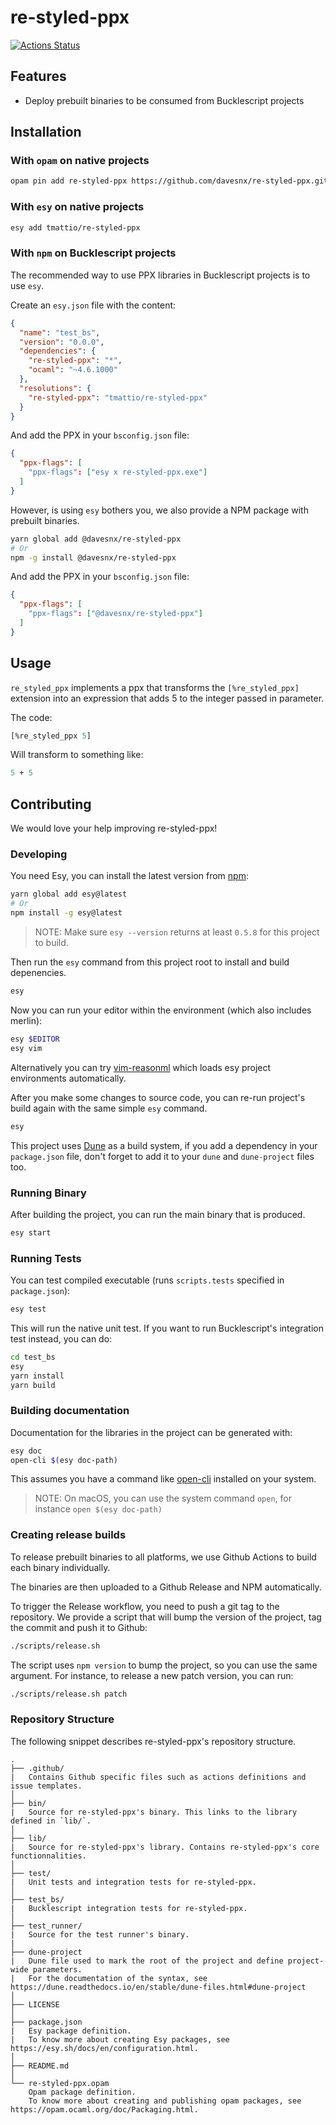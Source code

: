 # re-styled-ppx

[![Actions Status](https://github.com/davesnx/re-styled-ppx/workflows/CI/badge.svg)](https://github.com/davesnx/re-styled-ppx/actions)



## Features

- Deploy prebuilt binaries to be consumed from Bucklescript projects

## Installation

### With `opam` on native projects

```bash
opam pin add re-styled-ppx https://github.com/davesnx/re-styled-ppx.git#master
```

### With `esy` on native projects

```bash
esy add tmattio/re-styled-ppx
```

### With `npm` on Bucklescript projects

The recommended way to use PPX libraries in Bucklescript projects is to use `esy`.

Create an `esy.json` file with the content:

```json
{
  "name": "test_bs",
  "version": "0.0.0",
  "dependencies": {
    "re-styled-ppx": "*",
    "ocaml": "~4.6.1000"
  },
  "resolutions": {
    "re-styled-ppx": "tmattio/re-styled-ppx"
  }
}
```

And add the PPX in your `bsconfig.json` file:

```json
{
  "ppx-flags": [
    "ppx-flags": ["esy x re-styled-ppx.exe"]
  ]
}
```

However, is using `esy` bothers you, we also provide a NPM package with prebuilt binaries.

```bash
yarn global add @davesnx/re-styled-ppx
# Or
npm -g install @davesnx/re-styled-ppx
```

And add the PPX in your `bsconfig.json` file:

```json
{
  "ppx-flags": [
    "ppx-flags": ["@davesnx/re-styled-ppx"]
  ]
}
```

## Usage

`re_styled_ppx` implements a ppx that transforms the `[%re_styled_ppx]` extension into an expression that adds 5 to the integer passed in parameter.

The code:

```ocaml
[%re_styled_ppx 5]
```

Will transform to something like:

```ocaml
5 + 5
```

## Contributing

We would love your help improving re-styled-ppx!

### Developing

You need Esy, you can install the latest version from [npm](https://npmjs.com):

```bash
yarn global add esy@latest
# Or
npm install -g esy@latest
```

> NOTE: Make sure `esy --version` returns at least `0.5.8` for this project to build.

Then run the `esy` command from this project root to install and build depenencies.

```bash
esy
```

Now you can run your editor within the environment (which also includes merlin):

```bash
esy $EDITOR
esy vim
```

Alternatively you can try [vim-reasonml](https://github.com/jordwalke/vim-reasonml)
which loads esy project environments automatically.

After you make some changes to source code, you can re-run project's build
again with the same simple `esy` command.

```bash
esy
```

This project uses [Dune](https://dune.build/) as a build system, if you add a dependency in your `package.json` file, don't forget to add it to your `dune` and `dune-project` files too.

### Running Binary

After building the project, you can run the main binary that is produced.

```bash
esy start
```

### Running Tests

You can test compiled executable (runs `scripts.tests` specified in `package.json`):

```bash
esy test
```

This will run the native unit test. If you want to run Bucklescript's integration test instead, you can do:

```bash
cd test_bs
esy
yarn install
yarn build
```

### Building documentation

Documentation for the libraries in the project can be generated with:

```bash
esy doc
open-cli $(esy doc-path)
```

This assumes you have a command like [open-cli](https://github.com/sindresorhus/open-cli) installed on your system.

> NOTE: On macOS, you can use the system command `open`, for instance `open $(esy doc-path)`

### Creating release builds

To release prebuilt binaries to all platforms, we use Github Actions to build each binary individually.

The binaries are then uploaded to a Github Release and NPM automatically.

To trigger the Release workflow, you need to push a git tag to the repository.
We provide a script that will bump the version of the project, tag the commit and push it to Github:

```bash
./scripts/release.sh
```

The script uses `npm version` to bump the project, so you can use the same argument.
For instance, to release a new patch version, you can run:

```bash
./scripts/release.sh patch
```

### Repository Structure

The following snippet describes re-styled-ppx's repository structure.

```text
.
├── .github/
|   Contains Github specific files such as actions definitions and issue templates.
│
├── bin/
|   Source for re-styled-ppx's binary. This links to the library defined in `lib/`.
│
├── lib/
|   Source for re-styled-ppx's library. Contains re-styled-ppx's core functionnalities.
│
├── test/
|   Unit tests and integration tests for re-styled-ppx.
│
├── test_bs/
|   Bucklescript integration tests for re-styled-ppx.
│
├── test_runner/
|   Source for the test runner's binary.
|
├── dune-project
|   Dune file used to mark the root of the project and define project-wide parameters.
|   For the documentation of the syntax, see https://dune.readthedocs.io/en/stable/dune-files.html#dune-project
│
├── LICENSE
│
├── package.json
|   Esy package definition.
|   To know more about creating Esy packages, see https://esy.sh/docs/en/configuration.html.
│
├── README.md
│
└── re-styled-ppx.opam
    Opam package definition.
    To know more about creating and publishing opam packages, see https://opam.ocaml.org/doc/Packaging.html.
```
